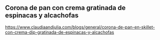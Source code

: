 ## Corona de pan con crema gratinada de espinacas y alcachofas

https://www.claudiaandjulia.com/blogs/general/corona-de-pan-en-skillet-con-crema-dip-gratinada-de-espinacas-y-alcachofas
